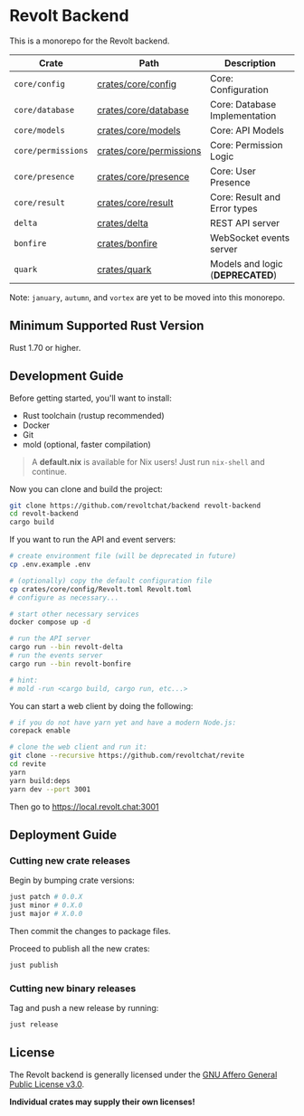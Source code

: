# Revolt Backend

This is a monorepo for the Revolt backend.

| Crate              | Path                                               | Description                       |
| ------------------ | -------------------------------------------------- | --------------------------------- |
| `core/config`      | [crates/core/config](crates/core/config)           | Core: Configuration               |
| `core/database`    | [crates/core/database](crates/core/database)       | Core: Database Implementation     |
| `core/models`      | [crates/core/models](crates/core/models)           | Core: API Models                  |
| `core/permissions` | [crates/core/permissions](crates/core/permissions) | Core: Permission Logic            |
| `core/presence`    | [crates/core/presence](crates/core/presence)       | Core: User Presence               |
| `core/result`      | [crates/core/result](crates/core/result)           | Core: Result and Error types      |
| `delta`            | [crates/delta](crates/delta)                       | REST API server                   |
| `bonfire`          | [crates/bonfire](crates/bonfire)                   | WebSocket events server           |
| `quark`            | [crates/quark](crates/quark)                       | Models and logic (**DEPRECATED**) |

Note: `january`, `autumn`, and `vortex` are yet to be moved into this monorepo.

## Minimum Supported Rust Version

Rust 1.70 or higher.

## Development Guide

Before getting started, you'll want to install:

- Rust toolchain (rustup recommended)
- Docker
- Git
- mold (optional, faster compilation)

> A **default.nix** is available for Nix users!
> Just run `nix-shell` and continue.

Now you can clone and build the project:

```bash
git clone https://github.com/revoltchat/backend revolt-backend
cd revolt-backend
cargo build
```

If you want to run the API and event servers:

```bash
# create environment file (will be deprecated in future)
cp .env.example .env

# (optionally) copy the default configuration file
cp crates/core/config/Revolt.toml Revolt.toml
# configure as necessary...

# start other necessary services
docker compose up -d

# run the API server
cargo run --bin revolt-delta
# run the events server
cargo run --bin revolt-bonfire

# hint:
# mold -run <cargo build, cargo run, etc...>
```

You can start a web client by doing the following:

```bash
# if you do not have yarn yet and have a modern Node.js:
corepack enable

# clone the web client and run it:
git clone --recursive https://github.com/revoltchat/revite
cd revite
yarn
yarn build:deps
yarn dev --port 3001
```

Then go to https://local.revolt.chat:3001

## Deployment Guide

### Cutting new crate releases

Begin by bumping crate versions:

```bash
just patch # 0.0.X
just minor # 0.X.0
just major # X.0.0
```

Then commit the changes to package files.

Proceed to publish all the new crates:

```bash
just publish
```

### Cutting new binary releases

Tag and push a new release by running:

```bash
just release
```

## License

The Revolt backend is generally licensed under the [GNU Affero General Public License v3.0](https://github.com/revoltchat/backend/blob/master/LICENSE).

**Individual crates may supply their own licenses!**
